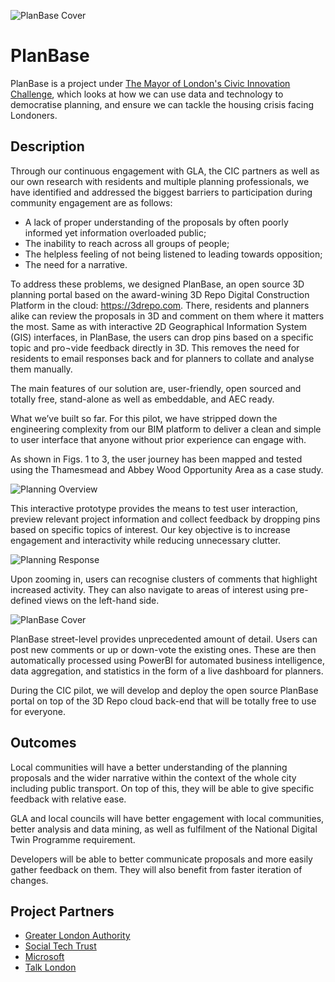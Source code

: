 ![PlanBase Cover](https://user-images.githubusercontent.com/65351463/82055451-69b77100-96b8-11ea-9ee6-ccaf2d4cacae.JPG)
# PlanBase

PlanBase is a project under [The Mayor of London's Civic Innovation Challenge](https://www.london.gov.uk/challenge), which looks at how we can use data and technology to democratise planning, and ensure we can tackle the housing crisis facing Londoners.

## Description
Through our continuous engagement with GLA, the CIC partners as well as our own research with residents and multiple planning professionals, we have identified and addressed the biggest barriers to participation during community engagement are as follows:
* A lack of proper understanding of the proposals by often poorly informed yet information overloaded public;
* The inability to reach across all groups of people;
* The helpless feeling of not being listened to leading towards opposition;
* The need for a narrative.

To address these problems, we designed PlanBase, an open source 3D planning portal based on the award-wining 3D Repo Digital Construction Platform in the cloud: https://3drepo.com. There, residents and planners alike can review the proposals in 3D and comment on them where it matters the most. Same as with interactive 2D Geographical Information System (GIS) interfaces, in PlanBase, the users can drop pins based on a specific topic and pro¬vide feedback directly in 3D. This removes the need for residents to email responses back and for planners to collate and analyse them manually.

The main features of our solution are, user-friendly, open sourced and totally free, stand-alone as well as embeddable, and AEC ready.

What we’ve built so far. For this pilot, we have stripped down the engineering complexity from our BIM platform to deliver a clean and simple to user interface that anyone without prior experience can engage with.

As shown in Figs. 1 to 3, the user journey has been mapped and tested using the Thamesmead and Abbey Wood Opportunity Area as a case study.

![Planning Overview](https://user-images.githubusercontent.com/65351463/82059680-48598380-96be-11ea-8728-da6cc63e81b9.JPG)

This interactive prototype provides the means to test user interaction, preview relevant project information and collect feedback by dropping pins based on specific topics of interest. Our key objective is to increase engagement and interactivity while reducing unnecessary clutter.

![Planning Response](https://user-images.githubusercontent.com/65351463/82059780-6a530600-96be-11ea-8611-8d0374a6ce11.JPG)

Upon zooming in, users can recognise clusters of comments that highlight increased activity. They can also navigate to areas of interest using pre-defined views on the left-hand side.

![PlanBase Cover](https://user-images.githubusercontent.com/65351463/82055451-69b77100-96b8-11ea-9ee6-ccaf2d4cacae.JPG)

PlanBase street-level provides unprecedented amount of detail. Users can post new comments or up or down-vote the existing ones. These are then automatically processed using PowerBI for automated business intelligence, data aggregation, and statistics in the form of a live dashboard for planners.

During the CIC pilot, we will develop and deploy the open source PlanBase portal on top of the 3D Repo cloud back-end that will be totally free to use for everyone.

## Outcomes

Local communities will have a better understanding of the planning proposals and the wider narrative within the context of the whole city including public transport. On top of this, they will be able to give specific feedback with relative ease.

GLA and local councils will have better engagement with local communities, better analysis and data mining, as well as fulfilment of the National Digital Twin Programme requirement.

Developers will be able to better communicate proposals and more easily gather feedback on them. They will also benefit from faster iteration of changes.

## Project Partners

* [Greater London Authority](https://www.london.gov.uk/)
* [Social Tech Trust](https://socialtechtrust.org/)
* [Microsoft](https://www.microsoft.com/)
* [Talk London](https://www.london.gov.uk/talk-london/)
